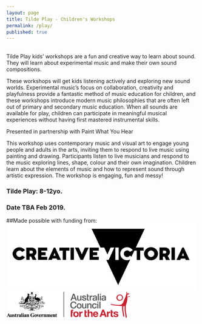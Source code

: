 ```yaml
---
layout: page
title: Tilde Play - Children's Workshops
permalink: /play/
published: true
---
```

<!-- Insert Copy Here -->
<!-- ![Tilde Play Flyer](/assets/img/TildePlay2-scaled.png)-->
<br />
Tilde Play kids’ workshops are a fun and creative way to learn about sound. They will learn about experimental music and make their own sound compositions. <br />

These workshops will get kids listening actively and exploring new sound worlds. Experimental music’s focus on collaboration, creativity and playfulness provide a fantastic method of music education for children, and these workshops introduce modern music philosophies that are often left out of primary and secondary music education. When all sounds are available for play, children can participate in meaningful musical experiences without having first mastered instrumental skills.<br />

<!-- **8-12 Years** -->

Presented in partnership with Paint What You Hear<br />

This workshop uses contemporary music and visual art to engage young people and adults in the arts, inviting them to respond to live music using painting and drawing. Participants listen to live musicians and respond to the music exploring lines, shape, colour and their own imagination. Children learn about the elements of music and how to represent sound through artistic expression. The workshop is engaging, fun and messy!<br />

<!-- Do Not Edit -->
### Tilde Play: 8-12yo.
### Date TBA Feb 2019.
<!--script async defer src="https://www.trybooking.com/widget.js"></script>
<div class="tryb-widget" data-type="buttonWidget" data-eid="455676" data-showlogo="False" data-text="Get Tickets"></div>
<br />-->

##Made possible with funding from:
![Creative Vic Logo](/assets/img/CreativeVictoriaLogo_lores.jpg)
<br />
![Australia Council Logo](/assets/img/aca_logo_horizontal_small_rgb-54322b14eed17.png)
<br />
